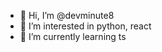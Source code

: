 - 👋 Hi, I’m @devminute8
- 👀 I’m interested in python, react
- 🌱 I’m currently learning ts

<!---
devminute8/devminute8 is a ✨ special ✨ repository because its `README.md` (this file) appears on your GitHub profile.
You can click the Preview link to take a look at your changes.
--->
